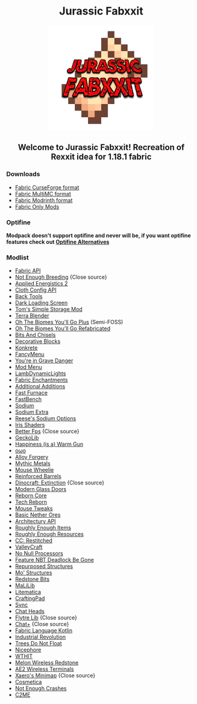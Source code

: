 <h1 align="center"> Jurassic Fabxxit </h1>
<div align="center"><img src="icon.png"></div>
<h2 align="center">Welcome to Jurassic Fabxxit! Recreation of Rexxit idea for 1.18.1 fabric</h2>

### Downloads
- [Fabric CurseForge format]()
- [Fabric MultiMC format]()
- [Fabric Modrinth format]()
- [Fabric Only Mods]()

### Optifine
**Modpack doesn't support optifine and never will be, if you want optifine features check out [Optifine Alternatives](https://lambdaurora.dev/optifine_alternatives/)**

### Modlist
- [Fabric API](https://github.com/FabricMC/fabric)
- [Not Enough Breeding](https://www.curseforge.com/minecraft/mc-mods/not-enough-breeding) {Close source}
- [Applied Energistics 2](https://github.com/AppliedEnergistics/Applied-Energistics-2)
- [Cloth Config API](https://github.com/shedaniel/ClothConfig)
- [Back Tools](https://github.com/DanikingRD/BackTools)
- [Dark Loading Screen](https://github.com/A5b84/dark-loading-screen)
- [Tom's Simple Storage Mod](https://github.com/tom5454/Toms-Storage/tree/fabric)
- [Terra Blender](https://github.com/Glitchfiend/TerraBlender/)
- [Oh The Biomes You'll Go Plus](https://www.curseforge.com/minecraft/mc-mods/byg-plus/) (Semi-FOSS)
- [Oh The Biomes You'll Go Refabricated](https://github.com/CorgiTaco/BYG)
- [Bits And Chisels](https://github.com/CoolMineman/BitsAndChisels)
- [Decorative Blocks](https://github.com/lilypuree/Decorative-Blocks)
- [Konkrete](https://github.com/Keksuccino/Konkrete)
- [FancyMenu](https://github.com/Keksuccino/FancyMenu)
- [You're in Grave Danger](https://github.com/B1n-ry/Youre-in-grave-danger)
- [Mod Menu](https://github.com/Prospector/ModMenu)
- [LambDynamicLights](https://github.com/LambdAurora/LambDynamicLights)
- [Fabric Enchantments](https://github.com/Safrodev/fabricenchantments)
- [Additional Additions](https://github.com/Dqu1J/additionaladditions)
- [Fast Furnace](https://github.com/Tfarcenim/FabricFastFurnace)
- [FastBench](https://github.com/Tfarcenim/FabricFastBench)
- [Sodium](https://github.com/CaffeineMC/sodium-fabric)
- [Sodium Extra](https://github.com/FlashyReese/sodium-extra-fabric)
- [Reese's Sodium Options](https://github.com/FlashyReese/reeses-sodium-options)
- [Iris Shaders](https://github.com/IrisShaders/Iris)
- [Better Fps](https://www.curseforge.com/minecraft/mc-mods/better-fps-render-distance) {Close source}
- [GeckoLib](https://github.com/bernie-g/geckolib)
- [Happiness (is a) Warm Gun](https://github.com/AzureDoom/HWG)
- [oωo](https://github.com/glisco03/owo-lib)
- [Alloy Forgery](https://github.com/LordDeatHunter/Alloy-Forgery/)
- [Mythic Metals](https://github.com/Noaaan/MythicMetals)
- [Mouse Wheelie](https://github.com/Siphalor/mouse-wheelie)
- [Reinforced Barrels](https://github.com/Aton-Kish/reinforced-barrels)
- [Dinocraft: Extinction](https://www.curseforge.com/minecraft/mc-mods/dinocraft-dctm) {Close source}
- [Modern Glass Doors](https://github.com/kyrptonaught/Glass-Doors)
- [Reborn Core](https://github.com/TechReborn/RebornCore)
- [Tech Reborn](https://github.com/TechReborn/TechReborn)
- [Mouse Tweaks](https://github.com/YaLTeR/MouseTweaks)
- [Basic Nether Ores](https://github.com/cScotPlay/BasicNetherOres)
- [Architectury API](https://github.com/architectury/architectury)
- [Roughly Enough Items](https://github.com/shedaniel/RoughlyEnoughItems)
- [Roughly Enough Resources](https://github.com/theorbtwo/RoughlyEnoughResources)
- [CC: Restitched](https://github.com/cc-tweaked/cc-restitched)
- [ValleyCraft](https://github.com/ValleyCraft-Dev-Team/ValleyCraft)
- [No Null Processors](https://github.com/TelepathicGrunt/NoNullProcessors)
- [Feature NBT Deadlock Be Gone](https://github.com/TelepathicGrunt/FeatureNBTDeadlockBeGone)
- [Repurposed Structures](https://github.com/TelepathicGrunt/RepurposedStructures-Fabric)
- [Mo' Structures](https://github.com/frqnny/mostructures)
- [Redstone Bits](https://github.com/Shnupbups/redstone-bits)
- [MaLiLib](https://github.com/maruohon/malilib)
- [Litematica](https://github.com/maruohon/litematica)
- [CraftingPad](https://github.com/StrikerRockers-Mods/CraftingPad)
- [Sync](https://github.com/Kir-Antipov/sync-fabric)
- [Chat Heads](https://github.com/dzwdz/chat_heads)
- [Flytre Lib](https://www.curseforge.com/minecraft/mc-mods/lib) {Close source}
- [Chat+](https://www.curseforge.com/minecraft/mc-mods/chat) {Close source}
- [Fabric Language Kotlin](https://github.com/FabricMC/fabric-language-kotlin)
- [Industrial Revolution](https://github.com/StupPlayer/Industrial-Revolution)
- [Trees Do Not Float](https://github.com/grondag/trees-dont-float)
- [Nicephore](https://github.com/LotuxPunk/Nicephore-Fabric)
- [WTHIT](https://github.com/badasintended/wthit)
- [Melon Wireless Redstone](https://github.com/MrMelon54/wireless-redstone-fabric)
- [AE2 Wireless Terminals](https://github.com/Mari023/AE2WirelessTerminalLibrary)
- [Xaero's Minimap](https://www.curseforge.com/minecraft/mc-mods/xaeros-minimap) {Close source}
- [Cosmetica](https://github.com/EyezahMC/Cosmetica)
- [Not Enough Crashes](https://github.com/natanfudge/not-enough-crashes)
- [C2ME](https://github.com/RelativityMC/C2ME-fabric)